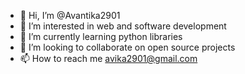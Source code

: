 - 👋 Hi, I’m @Avantika2901
- 👀 I’m interested in web and software development
- 🌱 I’m currently learning python libraries
- 💞️ I’m looking to collaborate on open source projects
- 📫 How to reach me avika2901@gmail.com


<!---
Avantika2901/Avantika2901 is a ✨ special ✨ repository because its `README.md` (this file) appears on your GitHub profile.
You can click the Preview link to take a look at your changes.
--->
